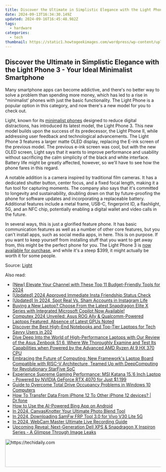 ```yaml
---
title: Discover the Ultimate in Simplistic Elegance with the Light Phone 3 - Your Ideal Minimalist Smartphone
date: 2024-09-13T16:34:30.149Z
updated: 2024-09-16T16:45:48.982Z
tags:
  - hardware
categories:
  - tech
thumbnail: https://static1.howtogeekimages.com/wordpress/wp-content/uploads/2024/06/light-phone-iii.jpg
---
```


## Discover the Ultimate in Simplistic Elegance with the Light Phone 3 - Your Ideal Minimalist Smartphone

Many smartphone apps can become addictive, and there's no better way to solve a problem than spending more money, which has led to a rise in "minimalist' phones with just the basic functionality. The Light Phone is a popular option in this category, and now there's a new model for you to check out.

 Light, known for its [minimalist phones](https://facebook-record-videos.techidaily.com/short-form-content-breakdown-now-for-2024/) designed to reduce digital distractions, has introduced its latest model, the Light Phone 3\. This new model builds upon the success of its predecessor, the Light Phone II, while addressing user feedback and technological advancements. The Light Phone 3 features a larger matte OLED display, replacing the E-ink screen of the previous model. The previous e-ink screen was cool, but with the new OLED screen, Light says that it wants to improve performance and usability without sacrificing the calm simplicity of the black and white interface. Battery life might be greatly affected, however, so we'll have to see how the phone fares in this regard.

 A notable addition is a camera inspired by traditional film cameras. It has a dedicated shutter button, center focus, and a fixed focal length, making it a fun tool for capturing moments. The company also says that it's committed to longevity and sustainability, doubling down on that by future-proofing the phone for software updates and incorporating a replaceable battery. Additional features include a metal frame, USB-C, fingerprint ID, a flashlight, 5G, and an NFC chip, potentially enabling a digital wallet and video calls in the future.

 In several ways, this is just a glorified feature phone. It has basic communication features as well as a number of other core features, but you can't install apps, such as social media apps, in here. This is on purpose. If you want to keep yourself from installing stuff that you want to get away from, this might be the perfect phone for you. The Light Phone 3 is [now available for purchase](https://thelightphone.com/shop/products/light-phone-iii), and while it's a steep $399, it might actually be worth it for some people.

 Source: [Light](https://www.thelightphone.com/blog/introducing-the-light-phone-iii)

<ins class="adsbygoogle"
     style="display:block"
     data-ad-format="autorelaxed"
     data-ad-client="ca-pub-7571918770474297"
     data-ad-slot="1223367746"></ins>

<ins class="adsbygoogle"
     style="display:block"
     data-ad-client="ca-pub-7571918770474297"
     data-ad-slot="8358498916"
     data-ad-format="auto"
     data-full-width-responsive="true"></ins>

<span class="atpl-alsoreadstyle">Also read:</span>
<div><ul>
<li><a href="https://facebook-video-share.techidaily.com/new-elevate-your-channel-with-these-top-11-budget-friendly-tools-for-2024/"><u>[New] Elevate Your Channel with These Top 11 Budget-Friendly Tools for 2024</u></a></li>
<li><a href="https://instagram-clips.techidaily.com/updated-2024-approved-immediate-insta-friendship-status-check/"><u>[Updated] 2024 Approved Immediate Insta Friendship Status Check</u></a></li>
<li><a href="https://instagram-clips.techidaily.com/updated-in-2024-spot-real-vs-sham-accounts-in-instagram-life/"><u>[Updated] In 2024, Spot Real Vs. Sham Accounts in Instagram Life</u></a></li>
<li><a href="https://hardware-tips.techidaily.com/1723862735104-buying-a-new-laptop-choose-from-the-latest-snapdragon-elite-x-series-with-integrated-microsoft-copilot-now-available/"><u>Buying a New Laptop? Choose From the Latest Snapdragon Elite X Series with Integrated Microsoft Copilot Now Available!</u></a></li>
<li><a href="https://hardware-tips.techidaily.com/computex-2024-unveiled-asus-rog-ally-and-qualcomm-powered-laptops-featured-absence-of-latest-gpus-noted/"><u>Computex 2024 Unveiled: Asus ROG Ally & Qualcomm-Powered Laptops Featured, Absence of Latest GPUs Noted</u></a></li>
<li><a href="https://hardware-tips.techidaily.com/discover-the-best-high-end-notebooks-and-top-tier-laptops-for-tech-savvy-users-in-202/"><u>Discover the Best High-End Notebooks and Top-Tier Laptops for Tech Savvy Users in 202</u></a></li>
<li><a href="https://hardware-tips.techidaily.com/dive-deep-into-the-world-of-high-performance-laptops-with-our-review-of-the-asus-zenbook-s1-6-where-we-thoroughly-examine-and-test-its-capabilities-when-pow29/"><u>Dive Deep Into the World of High-Performance Laptops with Our Review of the Asus Zenbook S1 6, Where We Thoroughly Examine and Test Its Capabilities when Powered by the Advanced AMD Ryzen AI 9 HX 370 CPU</u></a></li>
<li><a href="https://hardware-tips.techidaily.com/embracing-the-future-of-computing-new-frameworks-laptop-board-compatible-with-risc-v-architecture-teamed-up-with-deepcomputing-for-revolutionary-starfive-so7/"><u>Embracing the Future of Computing: New Framework's Laptop Board Compatible with RISC-V Architecture, Teamed Up with DeepComputing for Revolutionary StarFive SoC</u></a></li>
<li><a href="https://hardware-tips.techidaily.com/experience-supreme-gaming-performance-msi-katana-156-inch-laptop-powered-by-nvidia-geforce-rtx-4070-for-just-1199/"><u>Experience Supreme Gaming Performance: MSI Katana 15.ˈ6 Inch Laptop - Powered by NVIDIA GeForce RTX 4070 for Just $1,199</u></a></li>
<li><a href="https://win-forum.techidaily.com/guide-to-overcome-total-drive-occupancy-problems-in-windows-10-computers/"><u>Guide to Overcome Total Drive Occupancy Problems in Windows 10 Computers</u></a></li>
<li><a href="https://blog-min.techidaily.com/how-to-transfer-data-from-iphone-12-to-other-iphone-12-devices-drfone-by-drfone-transfer-data-from-ios-transfer-data-from-ios/"><u>How To Transfer Data From iPhone 12 To Other iPhone 12 devices? | Dr.fone</u></a></li>
<li><a href="https://tech-hub.techidaily.com/how-to-use-the-ai-powered-bing-app-on-android/"><u>How to Use the AI-Powered Bing App on Android</u></a></li>
<li><a href="https://extra-lessons.techidaily.com/in-2024-canvasknotter-your-ultimate-photo-blend-tool/"><u>In 2024, CanvasKnotter Your Ultimate Photo Blend Tool</u></a></li>
<li><a href="https://unlock-android.techidaily.com/in-2024-downloading-samfw-frp-tool-30-for-vivo-v30-lite-5g-by-drfone-android/"><u>In 2024, Downloading SamFw FRP Tool 3.0 for Vivo V30 Lite 5G</u></a></li>
<li><a href="https://remote-screen-capture.techidaily.com/in-2024-webcam-master-ultimate-live-recording-guide/"><u>In 2024, WebCam Master Ultimate Live Recording Guide</u></a></li>
<li><a href="https://hardware-tips.techidaily.com/upcoming-reveal-next-generation-dell-xps-and-snapdragon-x-inspiron-series-a-glimpse-through-image-leaks/"><u>Upcoming Reveal: Next-Generation Dell XPS & Snapdragon X Inspiron Series - A Glimpse Through Image Leaks</u></a></li>
</ul></div>

<!-- affiliate ads begin -->
<a href="https://unicoeye.pxf.io/c/5597632/2134492/18498" target="_top" id="2134492">
  <img src="//a.impactradius-go.com/display-ad/18498-2134492" border="0" alt="https://techidaily.com" width="728" height="90"/>
</a>
<img height="0" width="0" src="https://unicoeye.pxf.io/i/5597632/2134492/18498" style="position:absolute;visibility:hidden;" border="0" />
<!-- affiliate ads end -->

